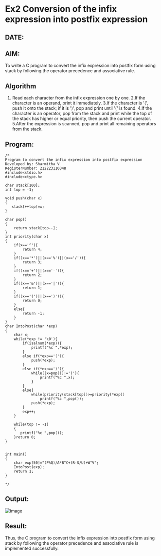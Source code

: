 # Ex2 Conversion of the infix expression into postfix expression
## DATE:
## AIM:
To write a C program to convert the infix expression into postfix form using stack by following the operator precedence and associative rule.

## Algorithm
1. Read each character from the infix expression one by one.
2.If the character is an operand, print it immediately.
3.If the character is '(', push it onto the stack; if it is ')', pop and print until '(' is found.
4.If the character is an operator, pop from the stack and print while the top of the stack has higher or equal priority, then push the current operator.
5.After the expression is scanned, pop and print all remaining operators from the stack. 

## Program:
```
/*
Program to convert the infix expression into postfix expression
Developed by: Sharmitha V
RegisterNumber: 212223110048
#include<stdio.h>
#include<ctype.h>

char stack[100];
int top = -1;

void push(char x)
{
   stack[++top]=x;
}

char pop()
{
    return stack[top--];
}
int priority(char x)
{
    if(x=='^'){
        return 4;
    }
    if((x=='*')||(x=='%')||(x=='/')){
        return 3;
    }
    if((x=='+')||(x=='-')){
        return 2;
    }
    if((x=='&')||(x=='|')){
        return 1;
    }
    if((x=='(')||(x==')')){
        return 0;
    }
    else{
        return -1;
    }
}
char IntoPost(char *exp)
{
    char x;
    while(*exp != '\0'){
        if(isalnum(*exp)){
            printf("%c ",*exp);
        }
        else if(*exp=='('){
            push(*exp);
        }
        else if(*exp==')'){
            while((x=pop())!='('){
                printf("%c ",x);
            }
        }
        else{
            while(priority(stack[top])>=priority(*exp))
                printf("%c ",pop());
            push(*exp);
        }
        exp++;
    }
    
    while(top != -1)
    {
       printf("%c ",pop());
    }return 0;
}


int main()
{
    char exp[50]="(P%Q)/A*B^C+(R-S/U)+W^V";
    IntoPost(exp);
    return 1;
}

*/
```

## Output:

![image](https://github.com/user-attachments/assets/986b3367-e549-44a2-802d-bf0ee3698780)


## Result:
Thus, the C program to convert the infix expression into postfix form using stack by following the operator precedence and associative rule is implemented successfully.
